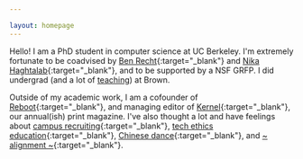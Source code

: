 ```yaml
---

layout: homepage
---
```

Hello! I am a PhD student in computer science at UC Berkeley. I'm extremely fortunate to be coadvised by [Ben Recht](https://people.eecs.berkeley.edu/~brecht/){:target="_blank"} and [Nika Haghtalab](https://people.eecs.berkeley.edu/~nika/){:target="_blank"}, and to be supported by a NSF GRFP. I did undergrad (and a lot of [teaching](https://www.jessicad.ai/teaching.html)) at Brown. 

Outside of my academic work, I am a cofounder of [Reboot](https://reboothq.substack.com/about){:target="_blank"}, and managing editor of [Kernel](https://kernelmag.io/){:target="_blank"}, our annual(ish) print magazine. 
I've also thought a lot and have feelings about [campus recruiting](http://www.theindy.org/article/1516){:target="_blank"}, [tech ethics education](http://www.theindy.org/article/2235){:target="_blank"}, [Chinese dance](https://letterstomyfriends.substack.com/p/mirrors){:target="_blank"}, and [~ alignment ~](https://joinreboot.org/p/alignment){:target="_blank"}. 
